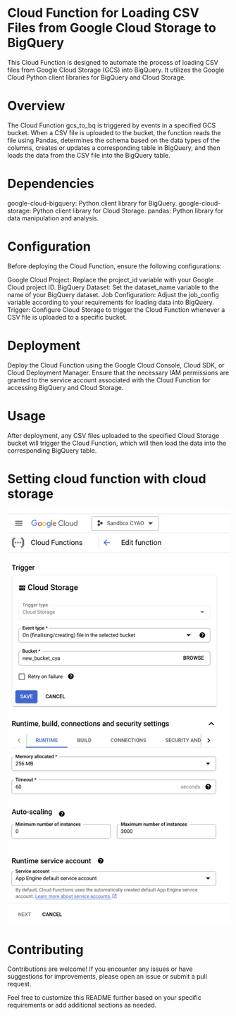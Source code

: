 # Cloud Function for Loading CSV Files from Google Cloud Storage to BigQuery
This Cloud Function is designed to automate the process of loading CSV files from Google Cloud Storage (GCS) into BigQuery. It utilizes the Google Cloud Python client libraries for BigQuery and Cloud Storage.

# Overview
The Cloud Function gcs_to_bq is triggered by events in a specified GCS bucket. When a CSV file is uploaded to the bucket, the function reads the file using Pandas, determines the schema based on the data types of the columns, creates or updates a corresponding table in BigQuery, and then loads the data from the CSV file into the BigQuery table.

# Dependencies
google-cloud-bigquery: Python client library for BigQuery.
google-cloud-storage: Python client library for Cloud Storage.
pandas: Python library for data manipulation and analysis.

# Configuration
Before deploying the Cloud Function, ensure the following configurations:

Google Cloud Project: Replace the project_id variable with your Google Cloud project ID.
BigQuery Dataset: Set the dataset_name variable to the name of your BigQuery dataset.
Job Configuration: Adjust the job_config variable according to your requirements for loading data into BigQuery.
Trigger: Configure Cloud Storage to trigger the Cloud Function whenever a CSV file is uploaded to a specific bucket.
# Deployment
Deploy the Cloud Function using the Google Cloud Console, Cloud SDK, or Cloud Deployment Manager. Ensure that the necessary IAM permissions are granted to the service account associated with the Cloud Function for accessing BigQuery and Cloud Storage.

# Usage
After deployment, any CSV files uploaded to the specified Cloud Storage bucket will trigger the Cloud Function, which will then load the data into the corresponding BigQuery table.

# Setting cloud function with cloud storage
![Setting Cloud Function](https://github.com/cyao59/technology-watch/blob/main/cloud_function/gcs_to_bQ/setting_cloud_function.png)

# Contributing
Contributions are welcome! If you encounter any issues or have suggestions for improvements, please open an issue or submit a pull request.

Feel free to customize this README further based on your specific requirements or add additional sections as needed.
